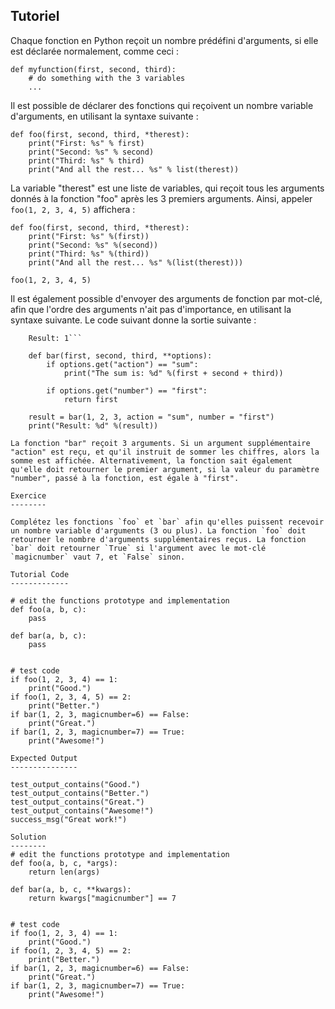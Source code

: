 Tutoriel
--------

Chaque fonction en Python reçoit un nombre prédéfini d'arguments, si elle est déclarée normalement, comme ceci :

    def myfunction(first, second, third):
        # do something with the 3 variables
        ...

Il est possible de déclarer des fonctions qui reçoivent un nombre variable d'arguments, en utilisant la syntaxe suivante :

    def foo(first, second, third, *therest):
        print("First: %s" % first)
        print("Second: %s" % second)
        print("Third: %s" % third)
        print("And all the rest... %s" % list(therest))

La variable "therest" est une liste de variables, qui reçoit tous les arguments donnés à la fonction "foo" après les 3 premiers arguments. Ainsi, appeler `foo(1, 2, 3, 4, 5)` affichera :

    def foo(first, second, third, *therest):
        print("First: %s" %(first))
        print("Second: %s" %(second))
        print("Third: %s" %(third))
        print("And all the rest... %s" %(list(therest)))
    
    foo(1, 2, 3, 4, 5)

Il est également possible d'envoyer des arguments de fonction par mot-clé, afin que l'ordre des arguments n'ait pas d'importance, en utilisant la syntaxe suivante. Le code suivant donne la sortie suivante :
```The sum is: 6
    Result: 1```

    def bar(first, second, third, **options):
        if options.get("action") == "sum":
            print("The sum is: %d" %(first + second + third))
    
        if options.get("number") == "first":
            return first
    
    result = bar(1, 2, 3, action = "sum", number = "first")
    print("Result: %d" %(result))

La fonction "bar" reçoit 3 arguments. Si un argument supplémentaire "action" est reçu, et qu'il instruit de sommer les chiffres, alors la somme est affichée. Alternativement, la fonction sait également qu'elle doit retourner le premier argument, si la valeur du paramètre "number", passé à la fonction, est égale à "first".

Exercice
--------

Complétez les fonctions `foo` et `bar` afin qu'elles puissent recevoir un nombre variable d'arguments (3 ou plus). La fonction `foo` doit retourner le nombre d'arguments supplémentaires reçus. La fonction `bar` doit retourner `True` si l'argument avec le mot-clé `magicnumber` vaut 7, et `False` sinon.

Tutorial Code
-------------

# edit the functions prototype and implementation
def foo(a, b, c):
    pass

def bar(a, b, c):
    pass


# test code
if foo(1, 2, 3, 4) == 1:
    print("Good.")
if foo(1, 2, 3, 4, 5) == 2:
    print("Better.")
if bar(1, 2, 3, magicnumber=6) == False:
    print("Great.")
if bar(1, 2, 3, magicnumber=7) == True:
    print("Awesome!")

Expected Output
---------------

test_output_contains("Good.")
test_output_contains("Better.")
test_output_contains("Great.")
test_output_contains("Awesome!")
success_msg("Great work!")

Solution
--------
# edit the functions prototype and implementation
def foo(a, b, c, *args):
    return len(args)

def bar(a, b, c, **kwargs):
    return kwargs["magicnumber"] == 7


# test code
if foo(1, 2, 3, 4) == 1:
    print("Good.")
if foo(1, 2, 3, 4, 5) == 2:
    print("Better.")
if bar(1, 2, 3, magicnumber=6) == False:
    print("Great.")
if bar(1, 2, 3, magicnumber=7) == True:
    print("Awesome!")